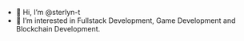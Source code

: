 - 👋 Hi, I’m @sterlyn-t
- 👀 I’m interested in Fullstack Development, Game Development and Blockchain Development.


<!---
sterlyn-t/sterlyn-t is a ✨ special ✨ repository because its `README.md` (this file) appears on your GitHub profile.
You can click the Preview link to take a look at your changes.
--->
